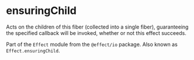 # ensuringChild

Acts on the children of this fiber (collected into a single fiber),
guaranteeing the specified callback will be invoked, whether or not this
effect succeeds.

Part of the `Effect` module from the `@effect/io` package. Also known as `Effect.ensuringChild`.
